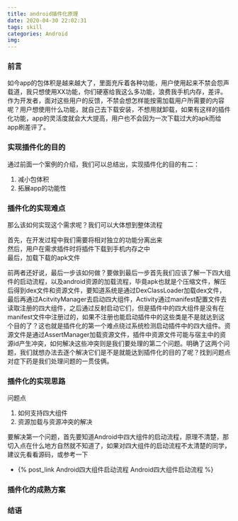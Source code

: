 ```yaml
---
title: android插件化原理
date: 2020-04-30 22:02:31
tags: skill
categories: Android
img:
---
```


### 前言

如今app的包体积是越来越大了，里面充斥着各种功能，用户使用起来不禁会怨声载道，我只想使用XX功能，你们硬塞给我这么多功能，浪费我手机内存，差评。作为开发者，面对这些用户的反馈，不禁会想怎样能按需加载用户所需要的内容呢？用户想使用什么功能，就自己去下载安装，不想用就卸载，如果有这样的插件化功能，app的灵活度就会大大提高，用户也不会因为一次下载过大的apk而给app刷差评了。

<!--more-->

### 实现插件化的目的

通过前面一个案例的介绍，我们可以总结出，实现插件化的目的有二：

1. 减小包体积
2. 拓展app的功能性

### 插件化的实现难点

那么该如何实现这个需求呢？我们可以大体想到整体流程

首先，在开发过程中我们需要将相对独立的功能分离出来  
然后，用户在需求插件时将插件下载到手机内存之中  
最后，加载下载的apk文件

前两者还好说，最后一步该如何做？要做到最后一步首先我们应该了解一下四大组件的启动流程，以及android资源的加载流程，毕竟apk也就是个压缩文件，解压后得到dex文件和资源文件，要知道系统是通过DexClassLoader加载dex文件，最后再通过AcitvityManager去启动四大组件，Activity通过manifest配置文件去读取注册的四大组件，之后通过反射启动它们，但是插件中的四大组件是没有在manifest文件中注册过的，如果不注册也能启动插件中的这些类是不是就达到这个目的了？这也就是插件化的第一个难点绕过系统检测启动插件中的四大组件。资源文件是通过AssertManager加载资源文件，插件中资源文件可能与宿主中的资源id产生冲突，如何解决这些冲突则是我们要处理的第二个问题。明确了这两个问题，我们就想办法去逐个解决它们是不是就能达到插件化的目的了呢？找到问题点对症下药是我们处理问题的一贯伎俩。

### 插件化的实现思路

问题点

1. 如何支持四大组件
2. 资源加载与资源冲突的解决

要解决第一个问题，首先要知道Android中四大组件的启动流程，原理不清楚，那切入点在什么地方自然就不知道了，如果对四大组件的启动流程不太清楚的同学，建议先看看源码，或参考一下

- {% post_link Android四大组件启动流程 Android四大组件启动流程 %}



### 插件化的成熟方案

### 结语

